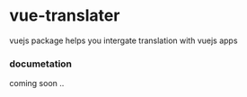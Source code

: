 # vue-translater

vuejs package helps you intergate translation with vuejs apps

### documetation 

coming soon ..
